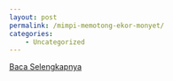 ```yaml
---
layout: post
permalink: /mimpi-memotong-ekor-monyet/
categories:
    - Uncategorized
---
```


[Baca Selengkapnya](/03)